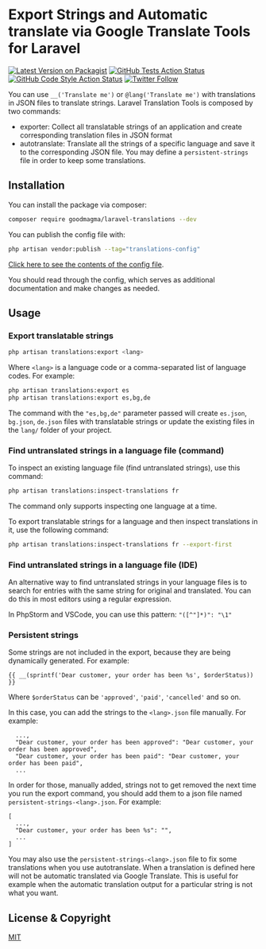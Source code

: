 # Export Strings and Automatic translate via Google Translate Tools for Laravel

[![Latest Version on Packagist](https://img.shields.io/packagist/v/goodmagma/laravel-translations.svg?style=for-the-badge)](https://packagist.org/packages/goodmagma/laravel-translations)
[![GitHub Tests Action Status](https://img.shields.io/github/actions/workflow/status/goodmagma/laravel-translations/run-tests.yml?branch=master&label=tests&style=for-the-badge)](https://github.com/goodmagma/laravel-translations/actions?query=workflow%3Arun-tests+branch%3Amaster)
[![GitHub Code Style Action Status](https://img.shields.io/github/actions/workflow/status/goodmagma/laravel-translations/fix-php-code-style-issues.yml?branch=master&label=code%20style&style=for-the-badge)](https://github.com/goodmagma/laravel-translations/actions?query=workflow%3A"Fix+PHP+code+style+issues"+branch%3Amaster)
[![Twitter Follow](https://img.shields.io/badge/follow-%40danmasonmp-1DA1F2?logo=twitter&style=for-the-badge)](https://twitter.com/danmasonmp)

You can use `__('Translate me')` or `@lang('Translate me')` with translations in JSON files to translate strings.
Laravel Translation Tools is composed by two commands:

* exporter: Collect all translatable strings of an application and create corresponding translation files in JSON format
* autotranslate: Translate all the strings of a specific language and save it to the corresponding JSON file. You may define a `persistent-strings` file in order to keep some translations.


## Installation

You can install the package via composer:

```bash
composer require goodmagma/laravel-translations --dev
```

You can publish the config file with:

```bash
php artisan vendor:publish --tag="translations-config"
```

[Click here to see the contents of the config file](config/translations.php).

You should read through the config, which serves as additional documentation and make changes as needed.


## Usage

### Export translatable strings

```bash
php artisan translations:export <lang>
```

Where `<lang>` is a language code or a comma-separated list of language codes.
For example:

```bash
php artisan translations:export es
php artisan translations:export es,bg,de
```

The command with the `"es,bg,de"` parameter passed will create `es.json`, `bg.json`, `de.json` files with translatable strings or update the existing files in the `lang/` folder of your project.

### Find untranslated strings in a language file (command)

To inspect an existing language file (find untranslated strings), use this command:

```bash
php artisan translations:inspect-translations fr
```

The command only supports inspecting one language at a time.

To export translatable strings for a language and then inspect translations in it, use the following command:

```bash
php artisan translations:inspect-translations fr --export-first
```

### Find untranslated strings in a language file (IDE)

An alternative way to find untranslated strings in your language files is to search for entries with the same string for original and translated.
You can do this in most editors using a regular expression.

In PhpStorm and VSCode, you can use this pattern: `"([^"]*)": "\1"`

### Persistent strings

Some strings are not included in the export, because they are being dynamically generated. For example:

`{{ __(sprintf('Dear customer, your order has been %s', $orderStatus)) }}`

Where `$orderStatus` can be `'approved'`, `'paid'`, `'cancelled'` and so on.

In this case, you can add the strings to the `<lang>.json` file manually. For example:

```
  ...,
  "Dear customer, your order has been approved": "Dear customer, your order has been approved",
  "Dear customer, your order has been paid": "Dear customer, your order has been paid",
  ...
```

In order for those, manually added, strings not to get removed the next time you run the export command, you should add them to a json file named `persistent-strings-<lang>.json`. For example:

```
[
  ...,
  "Dear customer, your order has been %s": "",
  ...
]
```

You may also use the `persistent-strings-<lang>.json` file to fix some translations when you use autotranslate. When a translation is defined here will not be automatic translated via Google Translate. This is useful for example when the automatic translation output for a particular string is not what you want.

## License & Copyright

[MIT](LICENSE)
